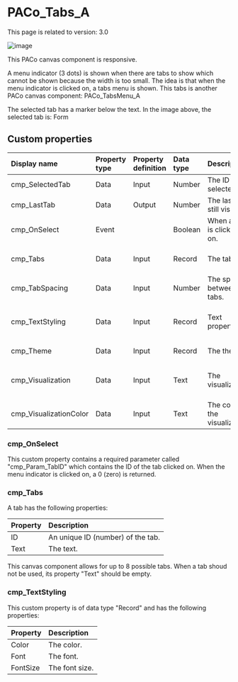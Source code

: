 # PACo_Tabs_A

This page is related to version: 3.0

![image](https://github.com/formsandflows/PACo/assets/35654198/2a2b1389-0718-4400-b853-c810ae116892)

This PACo canvas component is responsive.

A menu indicator (3 dots) is shown when there are tabs to show which cannot be shown because the width is too small. The idea is that when the menu indicator is clicked on, a tabs menu is shown. This tabs is another PACo canvas component: PACo_TabsMenu_A

The selected tab has a marker below the text. In the image above, the selected tab is: Form

## Custom properties

| Display name | Property type | Property definition | Data type | Description | Memo
| :--- | :--- | :--- | :--- | :--- | :--- |
| cmp_SelectedTab | Data | Input | Number | The ID of the selected tab. | |
| cmp_LastTab | Data | Output | Number | The last tab still visible. | |
| cmp_OnSelect | Event | | Boolean | When a tab is clicked on. | See the documention about cmp_OnSelect below. |
| cmp_Tabs | Data | Input | Record | The tabs. | See the documention about cmp_Tabs below. |
| cmp_TabSpacing | Data | Input | Number | The space between tabs. | |
| cmp_TextStyling | Data | Input | Record | Text properties. | See the documention about cmp_TextStyling below. |
| cmp_Theme | Data | Input | Record | The theme. | See the documention on theming. |
| cmp_Visualization | Data | Input | Text | The visualization. | See the documention of PACo canvas component PACo_Visualization_A. |
| cmp_VisualizationColor | Data | Input | Text | The color of the visualization. | |

### cmp_OnSelect
This custom property contains a required parameter called "cmp_Param_TabID" which contains the ID of the tab clicked on. When the menu indicator is clicked on, a 0 (zero) is returned.

### cmp_Tabs
A tab has the following properties:

| Property | Description |
| :--- | :--- |
| ID | An unique ID (number) of the tab. |
| Text | The text. |

This canvas component allows for up to 8 possible tabs. When a tab shoud not be used, its property "Text" should be empty.

### cmp_TextStyling
This custom property is of data type "Record" and has the following properties:

| Property | Description |
| :--- | :--- |
| Color | The color. |
| Font | The font. |
| FontSize | The font size. |
